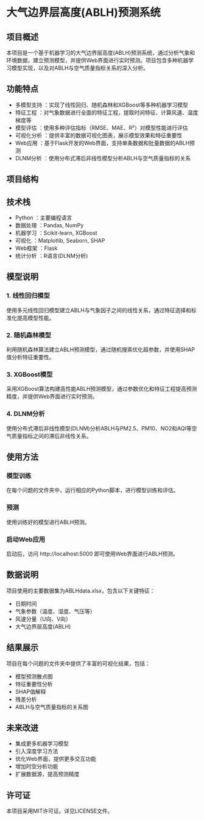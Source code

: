 # 大气边界层高度(ABLH)预测系统
## 项目概述
本项目是一个基于机器学习的大气边界层高度(ABLH)预测系统，通过分析气象和环境数据，建立预测模型，并提供Web界面进行实时预测。项目包含多种机器学习模型实现，以及对ABLH与空气质量指标关系的深入分析。

## 功能特点
- 多模型支持 ：实现了线性回归、随机森林和XGBoost等多种机器学习模型
- 特征工程 ：对气象数据进行全面的特征工程，提取时间特征、计算风速、温度梯度等
- 模型评估 ：使用多种评估指标（RMSE、MAE、R²）对模型性能进行评估
- 可视化分析 ：提供丰富的数据可视化图表，展示模型效果和特征重要性
- Web应用 ：基于Flask开发的Web界面，支持单条数据和批量数据的ABLH预测
- DLNM分析 ：使用分布式滞后非线性模型分析ABLH与空气质量指标的关系
## 项目结构
## 技术栈
- Python ：主要编程语言
- 数据处理 ：Pandas, NumPy
- 机器学习 ：Scikit-learn, XGBoost
- 可视化 ：Matplotlib, Seaborn, SHAP
- Web框架 ：Flask
- 统计分析 ：R语言(DLNM分析)
## 模型说明
### 1. 线性回归模型
使用多元线性回归模型建立ABLH与气象因子之间的线性关系，通过特征选择和标准化提高模型性能。

### 2. 随机森林模型
利用随机森林算法建立ABLH预测模型，通过随机搜索优化超参数，并使用SHAP值分析特征重要性。

### 3. XGBoost模型
采用XGBoost算法构建高性能ABLH预测模型，通过参数优化和特征工程提高预测精度，并提供Web界面进行实时预测。

### 4. DLNM分析
使用分布式滞后非线性模型(DLNM)分析ABLH与PM2.5、PM10、NO2和AQI等空气质量指标之间的滞后非线性关系。

## 使用方法
### 模型训练
在每个问题的文件夹中，运行相应的Python脚本，进行模型训练和评估。

### 预测
使用训练好的模型进行ABLH预测。

### 启动Web应用
启动后，访问 http://localhost:5000 即可使用Web界面进行ABLH预测。

## 数据说明
项目使用的主要数据集为ABLHdata.xlsx，包含以下关键特征：

- 日期时间
- 气象参数（温度、湿度、气压等）
- 风速分量（U向、V向）
- 大气边界层高度(ABLH)
## 结果展示
项目在每个问题的文件夹中提供了丰富的可视化结果，包括：

- 模型预测散点图
- 特征重要性分析
- SHAP值解释
- 残差分析
- ABLH与空气质量指标的关系图
## 未来改进
- 集成更多机器学习模型
- 引入深度学习方法
- 优化Web界面，提供更多交互功能
- 增加时空分析功能
- 扩展数据源，提高预测精度
## 许可证
本项目采用MIT许可证。详见LICENSE文件。
